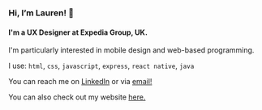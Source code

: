 ### Hi, I’m Lauren! :wave:
#### I'm a UX Designer at Expedia Group, UK.
I'm particularly interested in mobile design and web-based programming.

I use:
``html``, ``css``, ``javascript``, ``express``, ``react native``, ``java``

You can reach me on <a href="https://www.linkedin.com/in/lauren-bassett-4310921b0/" target="_blank">LinkedIn</a> or via <a href="mailto:laurenb252@outlook.com">email!</a>

You can also check out my website <a href="https://laurenbsst.github.io/portfolio" target="_blank">here.</a>
<!---
laurenbsst/laurenbsst is a ✨ special ✨ repository because its `README.md` (this file) appears on your GitHub profile.
You can click the Preview link to take a look at your changes.
--->
